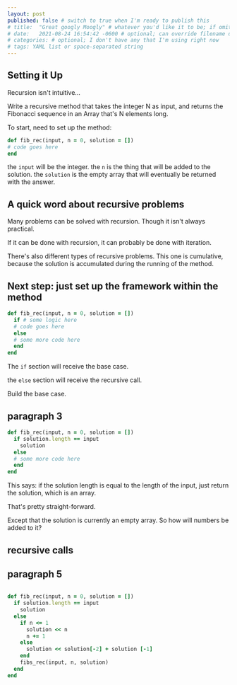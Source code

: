 ```yaml
---
layout: post
published: false # switch to true when I'm ready to publish this
# title:  "Great googly Moogly" # whatever you'd like it to be; if omitted will default to file name title
# date:   2021-08-24 16:54:42 -0600 # optional; can override filename date to re-order articles; but it must contain all those different parts; -0600 is MST
# categories: # optional; I don't have any that I'm using right now
# tags: YAML list or space-separated string
---
```


## Setting it Up

Recursion isn't intuitive...

Write a recursive method that takes the integer N as input, and returns the Fibonacci sequence in an Array that's N elements long.

To start, need to set up the method:

```ruby
def fib_rec(input, n = 0, solution = [])
# code goes here
end
```

the `input` will be the integer.
the `n` is the thing that will be added to the solution.
the `solution` is the empty array that will eventually be returned with the answer.

## A quick word about recursive problems

Many problems can be solved with recursion. Though it isn't always practical.

If it can be done with recursion, it can probably be done with iteration.

There's also different types of recursive problems. This one is cumulative, because the solution is accumulated during the running of the method.

## Next step: just set up the framework within the method

```ruby
def fib_rec(input, n = 0, solution = [])
  if # some logic here
  # code goes here
  else
  # some more code here
  end
end
```

The `if` section will receive the base case.

the `else` section will receive the recursive call.

Build the base case.

## paragraph 3

```ruby
def fib_rec(input, n = 0, solution = [])
  if solution.length == input
    solution
  else
  # some more code here
  end
end
```

This says: if the solution length is equal to the length of the input, just return the solution, which is an array.

That's pretty straight-forward.

Except that the solution is currently an empty array. So how will numbers be added to it?

## recursive calls

## paragraph 5

```ruby

def fib_rec(input, n = 0, solution = [])
  if solution.length == input
    solution
  else
    if n <= 1
      solution << n
      n += 1
    else
      solution << solution[-2] + solution [-1]
    end
    fibs_rec(input, n, solution)
  end
end
```
